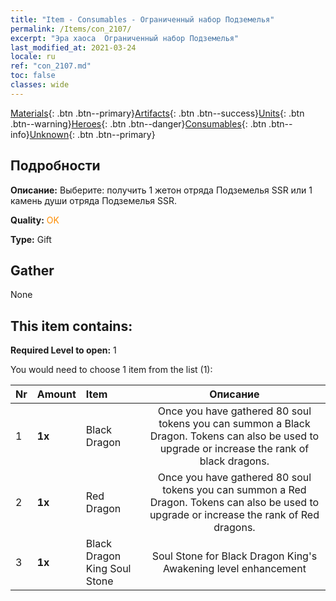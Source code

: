 ```yaml
---
title: "Item - Consumables - Ограниченный набор Подземелья"
permalink: /Items/con_2107/
excerpt: "Эра хаоса  Ограниченный набор Подземелья"
last_modified_at: 2021-03-24
locale: ru
ref: "con_2107.md"
toc: false
classes: wide
---
```

 [Materials](/ru/Items/){: .btn .btn--primary}[Artifacts](/ru/Items/Artifacts/){: .btn .btn--success}[Units](/ru/Items/Units/){: .btn .btn--warning}[Heroes](/ru/Items/Heroes/){: .btn .btn--danger}[Consumables](/ru/Items/Consumables/){: .btn .btn--info}[Unknown](/ru/Items/Unknown/){: .btn .btn--primary}

## Подробности
 **Описание:** Выберите: получить 1 жетон отряда Подземелья SSR или 1 камень души отряда Подземелья SSR.

 **Quality:** <span style="color: #FF8C00">OK</span>

 **Type:** Gift

## Gather

  None

## This item contains:

 **Required Level to open:** 1

 You would need to choose 1 item from the list (1):

  | Nr | Amount |     Item    | Описание |
  |:---|:-------|:------------|:-----------:|
  | 1 |  **1x** | Black Dragon | Once you have gathered 80 soul tokens you can summon a Black Dragon. Tokens can also be used to upgrade or increase the rank of black dragons.  | 
  | 2 |  **1x** | Red Dragon | Once you have gathered 80 soul tokens you can summon a Red Dragon. Tokens can also be used to upgrade or increase the rank of Red dragons.  | 
  | 3 |  **1x** | Black Dragon King Soul Stone | Soul Stone for Black Dragon King's Awakening level enhancement  | 
